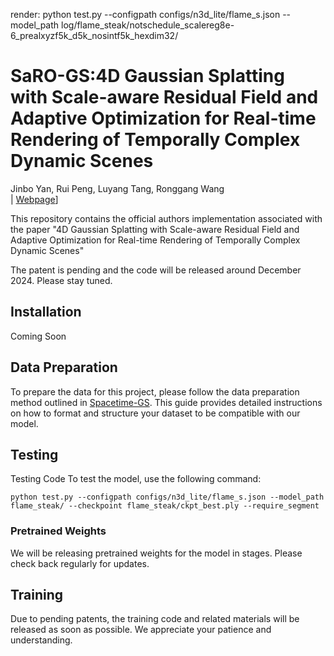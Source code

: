 render:  python test.py --configpath configs/n3d_lite/flame_s.json --model_path log/flame_steak/notschedule_scalereg8e-6_prealxyzf5k_d5k_nosintf5k_hexdim32/ 

# SaRO-GS:4D Gaussian Splatting with Scale-aware Residual Field and Adaptive Optimization for Real-time Rendering of Temporally Complex Dynamic Scenes
Jinbo Yan, Rui Peng, Luyang Tang, Ronggang Wang<br>
| [Webpage](https://yjb6.github.io/SaRO-GS.github.io/)]

This repository contains the official authors implementation associated with the paper "4D Gaussian Splatting with Scale-aware Residual Field and Adaptive Optimization for Real-time Rendering of Temporally Complex Dynamic Scenes"

The patent is pending and the code will be released around December 2024. Please stay tuned.

## Installation
Coming Soon
## Data Preparation
To prepare the data for this project, please follow the data preparation method outlined in [Spacetime-GS](https://github.com/oppo-us-research/SpacetimeGaussians?tab=readme-ov-file#processing-datasets). This guide provides detailed instructions on how to format and structure your dataset to be compatible with our model.

## Testing
Testing Code
To test the model, use the following command:

    python test.py --configpath configs/n3d_lite/flame_s.json --model_path flame_steak/ --checkpoint flame_steak/ckpt_best.ply --require_segment
### Pretrained Weights
We will be releasing pretrained weights for the model in stages. Please check back regularly for updates.

## Training
Due to pending patents, the training code and related materials will be released as soon as possible. We appreciate your patience and understanding.